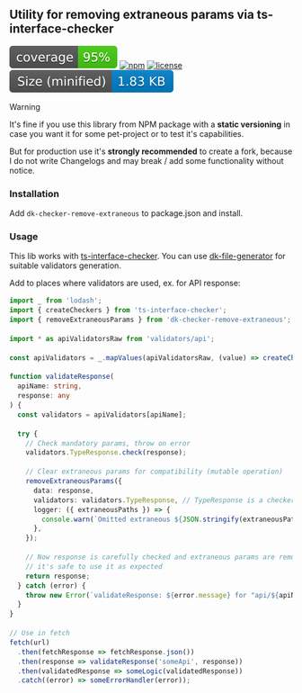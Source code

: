 ## Utility for removing extraneous params via ts-interface-checker

![coverage](https://github.com/dkazakov8/dk-framework/blob/master/packages/checker-remove-extraneous/cover.svg)
[![npm](https://img.shields.io/npm/v/dk-checker-remove-extraneous)](https://www.npmjs.com/package/dk-checker-remove-extraneous)
[![license](https://img.shields.io/npm/l/dk-checker-remove-extraneous)](https://github.com/dkazakov8/dk-framework/blob/master/packages/checker-remove-extraneous/LICENSE)
![size](https://github.com/dkazakov8/dk-framework/blob/master/packages/checker-remove-extraneous/size.svg)

> [!WARNING]  
> It's fine if you use this library from NPM package with a **static versioning** in case you
> want it for some pet-project or to test it's capabilities.
>
> But for production use it's **strongly recommended** to create a fork, because I do not write
> Changelogs and may break / add some functionality without notice.

### Installation

Add `dk-checker-remove-extraneous` to package.json and install.

### Usage

This lib works with [ts-interface-checker](https://github.com/gristlabs/ts-interface-checker). You can use
[dk-file-generator](https://github.com/dkazakov8/dk-file-generator) for suitable validators generation.

Add to places where validators are used, ex. for API response:

```typescript
import _ from 'lodash';
import { createCheckers } from 'ts-interface-checker';
import { removeExtraneousParams } from 'dk-checker-remove-extraneous';

import * as apiValidatorsRaw from 'validators/api';

const apiValidators = _.mapValues(apiValidatorsRaw, (value) => createCheckers(value));

function validateResponse(
  apiName: string,
  response: any
) {
  const validators = apiValidators[apiName];

  try {
    // Check mandatory params, throw on error
    validators.TypeResponse.check(response);

    // Clear extraneous params for compatibility (mutable operation)
    removeExtraneousParams({
      data: response,
      validators: validators.TypeResponse, // TypeResponse is a checker, use your name
      logger: ({ extraneousPaths }) => {
        console.warn(`Omitted extraneous ${JSON.stringify(extraneousPaths)} for "api/${apiName}"`);
      },
    });

    // Now response is carefully checked and extraneous params are removed,
    // it's safe to use it as expected
    return response;
  } catch (error) {
    throw new Error(`validateResponse: ${error.message} for "api/${apiName}"`);
  }
}

// Use in fetch
fetch(url)
  .then(fetchResponse => fetchResponse.json())
  .then(response => validateResponse('someApi', response))
  .then(validatedResponse => someLogic(validatedResponse))
  .catch((error) => someErrorHandler(error));
```
